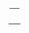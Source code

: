 <!-- [![66Leo66's GitHub stats](https://github-readme-stats.vercel.app/api?username=66Leo66&show_icons=true&theme=nord)](https://github.com/66Leo66) -->

<p align="center">
  <a href="https://github.com/vn7n24fzkq/github-profile-summary-cards">
    <img src="https://raw.githubusercontents.com/66Leo66/profile-summary-card/master/profile-summary-card-output/nord_dark/0-profile-details.svg" alt="">
  </a>
</p>

<p align="center">
  <a href="https://github.com/vn7n24fzkq/github-profile-summary-cards">
    <img src="https://raw.githubusercontents.com/66Leo66/profile-summary-card/master/profile-summary-card-output/nord_dark/1-repos-per-language.svg" alt="">&nbsp;&nbsp;&nbsp;&nbsp;
    <img src="https://raw.githubusercontents.com/66Leo66/profile-summary-card/master/profile-summary-card-output/nord_dark/2-most-commit-language.svg" alt="">
  </a>
</p>

<p align="center">
  <a href="https://github.com/vn7n24fzkq/github-profile-summary-cards">
    <img src="https://raw.githubusercontents.com/66Leo66/profile-summary-card/master/profile-summary-card-output/nord_dark/3-stats.svg" alt="">&nbsp;&nbsp;&nbsp;&nbsp;&nbsp;
    <img src="https://raw.githubusercontents.com/66Leo66/profile-summary-card/master/profile-summary-card-output/nord_dark/4-productive-time.svg" alt="">
  </a>
</p>
